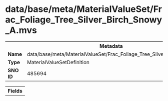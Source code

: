 <h1>data/base/meta/MaterialValueSet/Frac_Foliage_Tree_Silver_Birch_Snowy_A.mvs</h1><table><tr><th colspan="100%">Metadata</th></tr><tr><td><b>Name</b></td><td>data/base/meta/MaterialValueSet/Frac_Foliage_Tree_Silver_Birch_Snowy_A.mvs</td></tr><tr><td><b>Type</b></td><td>MaterialValueSetDefinition</td></tr><tr><td><b>SNO ID</b></td><td>485694</td></tr></table>

<table><tr><th colspan="100%">Fields</th></tr></table>

